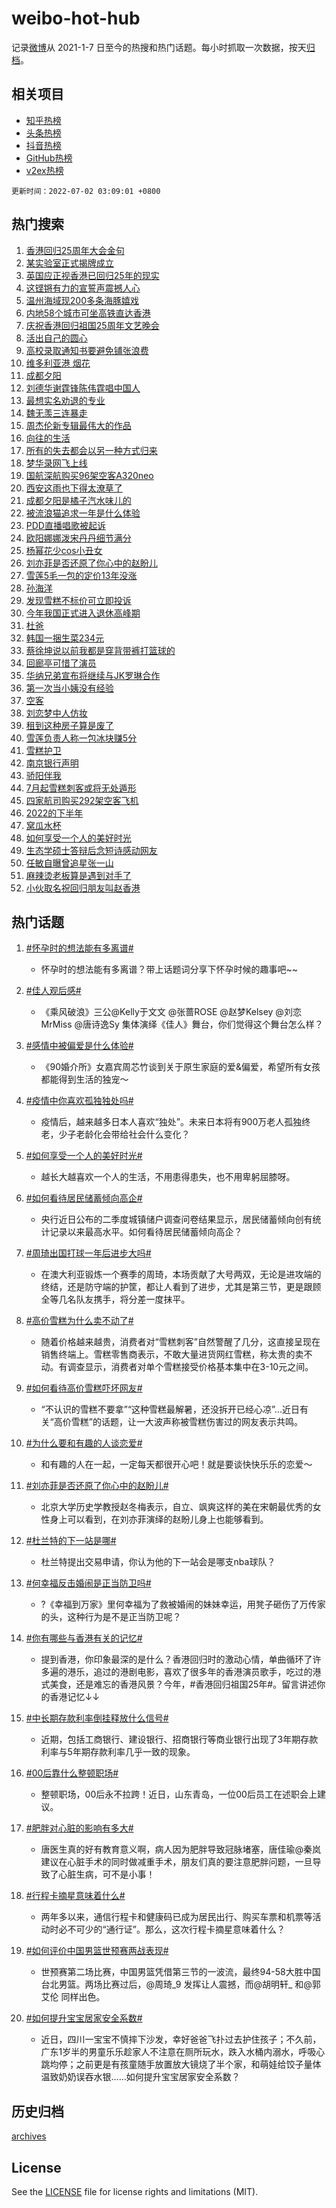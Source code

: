 # weibo-hot-hub

记录[微博](https://www.weibo.com)从 2021-1-7 日至今的热搜和热门话题。每小时抓取一次数据，按天[归档](archives)。

## 相关项目

- [知乎热榜](https://github.com/lonnyzhang423/zhihu-hot-hub)
- [头条热榜](https://github.com/lonnyzhang423/toutiao-hot-hub)
- [抖音热榜](https://github.com/lonnyzhang423/douyin-hot-hub)
- [GitHub热榜](https://github.com/lonnyzhang423/github-hot-hub)
- [v2ex热榜](https://github.com/lonnyzhang423/v2ex-hot-hub)


`更新时间：2022-07-02 03:09:01 +0800`

## 热门搜索

1. [香港回归25周年大会金句](https://m.weibo.cn/search?containerid=100103type%3D1%26t%3D10%26q%3D%23%E9%A6%99%E6%B8%AF%E5%9B%9E%E5%BD%9225%E5%91%A8%E5%B9%B4%E5%A4%A7%E4%BC%9A%E9%87%91%E5%8F%A5%23&stream_entry_id=51&isnewpage=1&extparam=seat%3D1%26c_type%3D51%26dgr%3D0%26pos%3D0%26cate%3D10103%26filter_type%3Drealtimehot%26display_time%3D1656702540%26pre_seqid%3D1656702540124016173379&luicode=10000011&lfid=106003type%253D25%2526t%253D3%2526disable_hot%253D1%2526filter_type%253Drealtimehot)
1. [某实验室正式揭牌成立](https://m.weibo.cn/search?containerid=100103type%3D1%26t%3D10%26q%3D%23%E6%9F%90%E5%AE%9E%E9%AA%8C%E5%AE%A4%E6%AD%A3%E5%BC%8F%E6%8F%AD%E7%89%8C%E6%88%90%E7%AB%8B%23&stream_entry_id=31&isnewpage=1&extparam=seat%3D1%26realpos%3D1%26flag%3D0%26cate%3D0%26dgr%3D0%26lcate%3D5001%26c_type%3D31%26pos%3D0%26filter_type%3Drealtimehot%26display_time%3D1656702540%26pre_seqid%3D1656702540124016173379&luicode=10000011&lfid=106003type%253D25%2526t%253D3%2526disable_hot%253D1%2526filter_type%253Drealtimehot)
1. [英国应正视香港已回归25年的现实](https://m.weibo.cn/search?containerid=100103type%3D1%26t%3D10%26q%3D%23%E8%8B%B1%E5%9B%BD%E5%BA%94%E6%AD%A3%E8%A7%86%E9%A6%99%E6%B8%AF%E5%B7%B2%E5%9B%9E%E5%BD%9225%E5%B9%B4%E7%9A%84%E7%8E%B0%E5%AE%9E%23&stream_entry_id=31&isnewpage=1&extparam=seat%3D1%26realpos%3D2%26flag%3D0%26cate%3D0%26dgr%3D0%26lcate%3D5001%26c_type%3D31%26pos%3D1%26filter_type%3Drealtimehot%26display_time%3D1656702540%26pre_seqid%3D1656702540124016173379&luicode=10000011&lfid=106003type%253D25%2526t%253D3%2526disable_hot%253D1%2526filter_type%253Drealtimehot)
1. [这铿锵有力的宣誓声震撼人心](https://m.weibo.cn/search?containerid=100103type%3D1%26t%3D10%26q%3D%23%E8%BF%99%E9%93%BF%E9%94%B5%E6%9C%89%E5%8A%9B%E7%9A%84%E5%AE%A3%E8%AA%93%E5%A3%B0%E9%9C%87%E6%92%BC%E4%BA%BA%E5%BF%83%23&stream_entry_id=31&isnewpage=1&extparam=seat%3D1%26realpos%3D3%26flag%3D0%26cate%3D0%26dgr%3D0%26lcate%3D5001%26c_type%3D31%26pos%3D2%26filter_type%3Drealtimehot%26display_time%3D1656702540%26pre_seqid%3D1656702540124016173379&luicode=10000011&lfid=106003type%253D25%2526t%253D3%2526disable_hot%253D1%2526filter_type%253Drealtimehot)
1. [温州海域现200多条海豚嬉戏](https://m.weibo.cn/search?containerid=100103type%3D1%26t%3D10%26q%3D%23%E6%B8%A9%E5%B7%9E%E6%B5%B7%E5%9F%9F%E7%8E%B0200%E5%A4%9A%E6%9D%A1%E6%B5%B7%E8%B1%9A%E5%AC%89%E6%88%8F%23&stream_entry_id=31&isnewpage=1&extparam=seat%3D1%26realpos%3D4%26flag%3D0%26cate%3D0%26dgr%3D0%26lcate%3D5001%26c_type%3D31%26pos%3D3%26filter_type%3Drealtimehot%26display_time%3D1656702540%26pre_seqid%3D1656702540124016173379&luicode=10000011&lfid=106003type%253D25%2526t%253D3%2526disable_hot%253D1%2526filter_type%253Drealtimehot)
1. [内地58个城市可坐高铁直达香港](https://m.weibo.cn/search?containerid=100103type%3D1%26t%3D10%26q%3D%23%E5%86%85%E5%9C%B058%E4%B8%AA%E5%9F%8E%E5%B8%82%E5%8F%AF%E5%9D%90%E9%AB%98%E9%93%81%E7%9B%B4%E8%BE%BE%E9%A6%99%E6%B8%AF%23&stream_entry_id=31&isnewpage=1&extparam=seat%3D1%26realpos%3D5%26flag%3D0%26cate%3D0%26dgr%3D0%26lcate%3D5001%26c_type%3D31%26pos%3D4%26filter_type%3Drealtimehot%26display_time%3D1656702540%26pre_seqid%3D1656702540124016173379&luicode=10000011&lfid=106003type%253D25%2526t%253D3%2526disable_hot%253D1%2526filter_type%253Drealtimehot)
1. [庆祝香港回归祖国25周年文艺晚会](https://m.weibo.cn/search?containerid=100103type%3D1%26t%3D10%26q%3D%23%E5%BA%86%E7%A5%9D%E9%A6%99%E6%B8%AF%E5%9B%9E%E5%BD%92%E7%A5%96%E5%9B%BD25%E5%91%A8%E5%B9%B4%E6%96%87%E8%89%BA%E6%99%9A%E4%BC%9A%23&stream_entry_id=31&isnewpage=1&extparam=seat%3D1%26realpos%3D6%26flag%3D16%26cate%3D0%26dgr%3D0%26lcate%3D5001%26c_type%3D31%26pos%3D5%26filter_type%3Drealtimehot%26display_time%3D1656702540%26pre_seqid%3D1656702540124016173379&luicode=10000011&lfid=106003type%253D25%2526t%253D3%2526disable_hot%253D1%2526filter_type%253Drealtimehot)
1. [活出自己的圆心](https://m.weibo.cn/search?containerid=100103type%3D1%26t%3D10%26q%3D%23%E6%B4%BB%E5%87%BA%E8%87%AA%E5%B7%B1%E7%9A%84%E5%9C%86%E5%BF%83%23&stream_entry_id=31&isnewpage=1&extparam=seat%3D1%26cate%3D0%26dgr%3D0%26lcate%3D5001%26adid%3D158983%26c_type%3D31%26topic_ad%3D1%26pos%3D6%26filter_type%3Drealtimehot%26display_time%3D1656702540%26pre_seqid%3D1656702540124016173379&luicode=10000011&lfid=106003type%253D25%2526t%253D3%2526disable_hot%253D1%2526filter_type%253Drealtimehot)
1. [高校录取通知书要避免铺张浪费](https://m.weibo.cn/search?containerid=100103type%3D1%26t%3D10%26q%3D%23%E9%AB%98%E6%A0%A1%E5%BD%95%E5%8F%96%E9%80%9A%E7%9F%A5%E4%B9%A6%E8%A6%81%E9%81%BF%E5%85%8D%E9%93%BA%E5%BC%A0%E6%B5%AA%E8%B4%B9%23&stream_entry_id=31&isnewpage=1&extparam=seat%3D1%26realpos%3D7%26flag%3D0%26cate%3D0%26dgr%3D0%26lcate%3D5001%26c_type%3D31%26pos%3D7%26filter_type%3Drealtimehot%26display_time%3D1656702540%26pre_seqid%3D1656702540124016173379&luicode=10000011&lfid=106003type%253D25%2526t%253D3%2526disable_hot%253D1%2526filter_type%253Drealtimehot)
1. [维多利亚港 烟花](https://m.weibo.cn/search?containerid=100103type%3D1%26t%3D10%26q%3D%E7%BB%B4%E5%A4%9A%E5%88%A9%E4%BA%9A%E6%B8%AF+%E7%83%9F%E8%8A%B1&stream_entry_id=31&isnewpage=1&extparam=seat%3D1%26realpos%3D8%26flag%3D0%26cate%3D0%26dgr%3D0%26lcate%3D5001%26c_type%3D31%26pos%3D8%26filter_type%3Drealtimehot%26display_time%3D1656702540%26pre_seqid%3D1656702540124016173379&luicode=10000011&lfid=106003type%253D25%2526t%253D3%2526disable_hot%253D1%2526filter_type%253Drealtimehot)
1. [成都夕阳](https://m.weibo.cn/search?containerid=100103type%3D1%26t%3D10%26q%3D%E6%88%90%E9%83%BD%E5%A4%95%E9%98%B3&stream_entry_id=31&isnewpage=1&extparam=seat%3D1%26realpos%3D9%26flag%3D0%26cate%3D0%26dgr%3D0%26lcate%3D5001%26c_type%3D31%26pos%3D9%26filter_type%3Drealtimehot%26display_time%3D1656702540%26pre_seqid%3D1656702540124016173379&luicode=10000011&lfid=106003type%253D25%2526t%253D3%2526disable_hot%253D1%2526filter_type%253Drealtimehot)
1. [刘德华谢霆锋陈伟霆唱中国人](https://m.weibo.cn/search?containerid=100103type%3D1%26t%3D10%26q%3D%23%E5%88%98%E5%BE%B7%E5%8D%8E%E8%B0%A2%E9%9C%86%E9%94%8B%E9%99%88%E4%BC%9F%E9%9C%86%E5%94%B1%E4%B8%AD%E5%9B%BD%E4%BA%BA%23&stream_entry_id=31&isnewpage=1&extparam=seat%3D1%26realpos%3D10%26flag%3D0%26cate%3D0%26dgr%3D0%26lcate%3D5001%26c_type%3D31%26pos%3D10%26filter_type%3Drealtimehot%26display_time%3D1656702540%26pre_seqid%3D1656702540124016173379&luicode=10000011&lfid=106003type%253D25%2526t%253D3%2526disable_hot%253D1%2526filter_type%253Drealtimehot)
1. [最想实名劝退的专业](https://m.weibo.cn/search?containerid=100103type%3D1%26t%3D10%26q%3D%23%E6%9C%80%E6%83%B3%E5%AE%9E%E5%90%8D%E5%8A%9D%E9%80%80%E7%9A%84%E4%B8%93%E4%B8%9A%23&stream_entry_id=31&isnewpage=1&extparam=seat%3D1%26realpos%3D11%26flag%3D0%26cate%3D0%26dgr%3D0%26lcate%3D5001%26c_type%3D31%26pos%3D11%26filter_type%3Drealtimehot%26display_time%3D1656702540%26pre_seqid%3D1656702540124016173379&luicode=10000011&lfid=106003type%253D25%2526t%253D3%2526disable_hot%253D1%2526filter_type%253Drealtimehot)
1. [魏无羡三连暴走](https://m.weibo.cn/search?containerid=100103type%3D1%26t%3D10%26q%3D%23%E9%AD%8F%E6%97%A0%E7%BE%A1%E4%B8%89%E8%BF%9E%E6%9A%B4%E8%B5%B0%23&stream_entry_id=31&isnewpage=1&extparam=seat%3D1%26realpos%3D12%26flag%3D0%26cate%3D0%26dgr%3D0%26lcate%3D5001%26c_type%3D31%26pos%3D12%26filter_type%3Drealtimehot%26display_time%3D1656702540%26pre_seqid%3D1656702540124016173379&luicode=10000011&lfid=106003type%253D25%2526t%253D3%2526disable_hot%253D1%2526filter_type%253Drealtimehot)
1. [周杰伦新专辑最伟大的作品](https://m.weibo.cn/search?containerid=100103type%3D1%26t%3D10%26q%3D%23%E5%91%A8%E6%9D%B0%E4%BC%A6%E6%96%B0%E4%B8%93%E8%BE%91%E6%9C%80%E4%BC%9F%E5%A4%A7%E7%9A%84%E4%BD%9C%E5%93%81%23&stream_entry_id=31&isnewpage=1&extparam=seat%3D1%26realpos%3D13%26flag%3D0%26cate%3D0%26dgr%3D0%26lcate%3D5001%26c_type%3D31%26pos%3D13%26filter_type%3Drealtimehot%26display_time%3D1656702540%26pre_seqid%3D1656702540124016173379&luicode=10000011&lfid=106003type%253D25%2526t%253D3%2526disable_hot%253D1%2526filter_type%253Drealtimehot)
1. [向往的生活](https://m.weibo.cn/search?containerid=100103type%3D1%26t%3D10%26q%3D%E5%90%91%E5%BE%80%E7%9A%84%E7%94%9F%E6%B4%BB&stream_entry_id=31&isnewpage=1&extparam=seat%3D1%26realpos%3D14%26flag%3D0%26cate%3D0%26dgr%3D0%26lcate%3D5001%26c_type%3D31%26pos%3D14%26filter_type%3Drealtimehot%26display_time%3D1656702540%26pre_seqid%3D1656702540124016173379&luicode=10000011&lfid=106003type%253D25%2526t%253D3%2526disable_hot%253D1%2526filter_type%253Drealtimehot)
1. [所有的失去都会以另一种方式归来](https://m.weibo.cn/search?containerid=100103type%3D1%26t%3D10%26q%3D%E6%89%80%E6%9C%89%E7%9A%84%E5%A4%B1%E5%8E%BB%E9%83%BD%E4%BC%9A%E4%BB%A5%E5%8F%A6%E4%B8%80%E7%A7%8D%E6%96%B9%E5%BC%8F%E5%BD%92%E6%9D%A5&stream_entry_id=31&isnewpage=1&extparam=seat%3D1%26realpos%3D15%26flag%3D0%26cate%3D0%26dgr%3D0%26lcate%3D5001%26c_type%3D31%26pos%3D15%26filter_type%3Drealtimehot%26display_time%3D1656702540%26pre_seqid%3D1656702540124016173379&luicode=10000011&lfid=106003type%253D25%2526t%253D3%2526disable_hot%253D1%2526filter_type%253Drealtimehot)
1. [梦华录网飞上线](https://m.weibo.cn/search?containerid=100103type%3D1%26t%3D10%26q%3D%23%E6%A2%A6%E5%8D%8E%E5%BD%95%E7%BD%91%E9%A3%9E%E4%B8%8A%E7%BA%BF%23&stream_entry_id=31&isnewpage=1&extparam=seat%3D1%26realpos%3D16%26flag%3D0%26cate%3D0%26dgr%3D0%26lcate%3D5001%26c_type%3D31%26pos%3D16%26filter_type%3Drealtimehot%26display_time%3D1656702540%26pre_seqid%3D1656702540124016173379&luicode=10000011&lfid=106003type%253D25%2526t%253D3%2526disable_hot%253D1%2526filter_type%253Drealtimehot)
1. [国航深航购买96架空客A320neo](https://m.weibo.cn/search?containerid=100103type%3D1%26t%3D10%26q%3D%E5%9B%BD%E8%88%AA%E6%B7%B1%E8%88%AA%E8%B4%AD%E4%B9%B096%E6%9E%B6%E7%A9%BA%E5%AE%A2A320neo&stream_entry_id=31&isnewpage=1&extparam=seat%3D1%26realpos%3D17%26flag%3D0%26cate%3D0%26dgr%3D0%26lcate%3D5001%26c_type%3D31%26pos%3D17%26filter_type%3Drealtimehot%26display_time%3D1656702540%26pre_seqid%3D1656702540124016173379&luicode=10000011&lfid=106003type%253D25%2526t%253D3%2526disable_hot%253D1%2526filter_type%253Drealtimehot)
1. [西安这雨也下得太潦草了](https://m.weibo.cn/search?containerid=100103type%3D1%26t%3D10%26q%3D%23%E8%A5%BF%E5%AE%89%E8%BF%99%E9%9B%A8%E4%B9%9F%E4%B8%8B%E5%BE%97%E5%A4%AA%E6%BD%A6%E8%8D%89%E4%BA%86%23&stream_entry_id=31&isnewpage=1&extparam=seat%3D1%26realpos%3D18%26flag%3D0%26cate%3D0%26dgr%3D0%26lcate%3D5001%26c_type%3D31%26pos%3D18%26filter_type%3Drealtimehot%26display_time%3D1656702540%26pre_seqid%3D1656702540124016173379&luicode=10000011&lfid=106003type%253D25%2526t%253D3%2526disable_hot%253D1%2526filter_type%253Drealtimehot)
1. [成都夕阳是橘子汽水味儿的](https://m.weibo.cn/search?containerid=100103type%3D1%26t%3D10%26q%3D%23%E6%88%90%E9%83%BD%E5%A4%95%E9%98%B3%E6%98%AF%E6%A9%98%E5%AD%90%E6%B1%BD%E6%B0%B4%E5%91%B3%E5%84%BF%E7%9A%84%23&stream_entry_id=31&isnewpage=1&extparam=seat%3D1%26realpos%3D19%26flag%3D0%26cate%3D0%26dgr%3D0%26lcate%3D5001%26c_type%3D31%26pos%3D19%26filter_type%3Drealtimehot%26display_time%3D1656702540%26pre_seqid%3D1656702540124016173379&luicode=10000011&lfid=106003type%253D25%2526t%253D3%2526disable_hot%253D1%2526filter_type%253Drealtimehot)
1. [被流浪猫追求一年是什么体验](https://m.weibo.cn/search?containerid=100103type%3D1%26t%3D10%26q%3D%23%E8%A2%AB%E6%B5%81%E6%B5%AA%E7%8C%AB%E8%BF%BD%E6%B1%82%E4%B8%80%E5%B9%B4%E6%98%AF%E4%BB%80%E4%B9%88%E4%BD%93%E9%AA%8C%23&stream_entry_id=31&isnewpage=1&extparam=seat%3D1%26realpos%3D20%26flag%3D1%26cate%3D0%26dgr%3D0%26lcate%3D5001%26c_type%3D31%26pos%3D20%26filter_type%3Drealtimehot%26display_time%3D1656702540%26pre_seqid%3D1656702540124016173379&luicode=10000011&lfid=106003type%253D25%2526t%253D3%2526disable_hot%253D1%2526filter_type%253Drealtimehot)
1. [PDD直播唱歌被起诉](https://m.weibo.cn/search?containerid=100103type%3D1%26t%3D10%26q%3D%23PDD%E7%9B%B4%E6%92%AD%E5%94%B1%E6%AD%8C%E8%A2%AB%E8%B5%B7%E8%AF%89%23&stream_entry_id=31&isnewpage=1&extparam=seat%3D1%26realpos%3D21%26flag%3D0%26cate%3D0%26dgr%3D0%26lcate%3D5001%26c_type%3D31%26pos%3D21%26filter_type%3Drealtimehot%26display_time%3D1656702540%26pre_seqid%3D1656702540124016173379&luicode=10000011&lfid=106003type%253D25%2526t%253D3%2526disable_hot%253D1%2526filter_type%253Drealtimehot)
1. [欧阳娜娜泼宋丹丹细节满分](https://m.weibo.cn/search?containerid=100103type%3D1%26t%3D10%26q%3D%23%E6%AC%A7%E9%98%B3%E5%A8%9C%E5%A8%9C%E6%B3%BC%E5%AE%8B%E4%B8%B9%E4%B8%B9%E7%BB%86%E8%8A%82%E6%BB%A1%E5%88%86%23&stream_entry_id=31&isnewpage=1&extparam=seat%3D1%26realpos%3D22%26flag%3D0%26cate%3D0%26dgr%3D0%26lcate%3D5001%26c_type%3D31%26pos%3D22%26filter_type%3Drealtimehot%26display_time%3D1656702540%26pre_seqid%3D1656702540124016173379&luicode=10000011&lfid=106003type%253D25%2526t%253D3%2526disable_hot%253D1%2526filter_type%253Drealtimehot)
1. [杨幂花少cos小丑女](https://m.weibo.cn/search?containerid=100103type%3D1%26t%3D10%26q%3D%23%E6%9D%A8%E5%B9%82%E8%8A%B1%E5%B0%91cos%E5%B0%8F%E4%B8%91%E5%A5%B3%23&stream_entry_id=31&isnewpage=1&extparam=seat%3D1%26realpos%3D23%26flag%3D1%26cate%3D0%26dgr%3D0%26lcate%3D5001%26c_type%3D31%26pos%3D23%26filter_type%3Drealtimehot%26display_time%3D1656702540%26pre_seqid%3D1656702540124016173379&luicode=10000011&lfid=106003type%253D25%2526t%253D3%2526disable_hot%253D1%2526filter_type%253Drealtimehot)
1. [刘亦菲是否还原了你心中的赵盼儿](https://m.weibo.cn/search?containerid=100103type%3D1%26t%3D10%26q%3D%23%E5%88%98%E4%BA%A6%E8%8F%B2%E6%98%AF%E5%90%A6%E8%BF%98%E5%8E%9F%E4%BA%86%E4%BD%A0%E5%BF%83%E4%B8%AD%E7%9A%84%E8%B5%B5%E7%9B%BC%E5%84%BF%23&stream_entry_id=31&isnewpage=1&extparam=seat%3D1%26realpos%3D24%26flag%3D0%26cate%3D0%26dgr%3D0%26lcate%3D5001%26c_type%3D31%26pos%3D24%26filter_type%3Drealtimehot%26display_time%3D1656702540%26pre_seqid%3D1656702540124016173379&luicode=10000011&lfid=106003type%253D25%2526t%253D3%2526disable_hot%253D1%2526filter_type%253Drealtimehot)
1. [雪莲5毛一包的定价13年没涨](https://m.weibo.cn/search?containerid=100103type%3D1%26t%3D10%26q%3D%23%E9%9B%AA%E8%8E%B25%E6%AF%9B%E4%B8%80%E5%8C%85%E7%9A%84%E5%AE%9A%E4%BB%B713%E5%B9%B4%E6%B2%A1%E6%B6%A8%23&stream_entry_id=31&isnewpage=1&extparam=seat%3D1%26realpos%3D25%26flag%3D0%26cate%3D0%26dgr%3D0%26lcate%3D5001%26c_type%3D31%26pos%3D25%26filter_type%3Drealtimehot%26display_time%3D1656702540%26pre_seqid%3D1656702540124016173379&luicode=10000011&lfid=106003type%253D25%2526t%253D3%2526disable_hot%253D1%2526filter_type%253Drealtimehot)
1. [孙海洋](https://m.weibo.cn/search?containerid=100103type%3D1%26t%3D10%26q%3D%E5%AD%99%E6%B5%B7%E6%B4%8B&stream_entry_id=31&isnewpage=1&extparam=seat%3D1%26realpos%3D26%26flag%3D0%26cate%3D0%26dgr%3D0%26lcate%3D5001%26c_type%3D31%26pos%3D26%26filter_type%3Drealtimehot%26display_time%3D1656702540%26pre_seqid%3D1656702540124016173379&luicode=10000011&lfid=106003type%253D25%2526t%253D3%2526disable_hot%253D1%2526filter_type%253Drealtimehot)
1. [发现雪糕不标价可立即投诉](https://m.weibo.cn/search?containerid=100103type%3D1%26t%3D10%26q%3D%23%E5%8F%91%E7%8E%B0%E9%9B%AA%E7%B3%95%E4%B8%8D%E6%A0%87%E4%BB%B7%E5%8F%AF%E7%AB%8B%E5%8D%B3%E6%8A%95%E8%AF%89%23&stream_entry_id=31&isnewpage=1&extparam=seat%3D1%26realpos%3D27%26flag%3D0%26cate%3D0%26dgr%3D0%26lcate%3D5001%26c_type%3D31%26pos%3D27%26filter_type%3Drealtimehot%26display_time%3D1656702540%26pre_seqid%3D1656702540124016173379&luicode=10000011&lfid=106003type%253D25%2526t%253D3%2526disable_hot%253D1%2526filter_type%253Drealtimehot)
1. [今年我国正式进入退休高峰期](https://m.weibo.cn/search?containerid=100103type%3D1%26t%3D10%26q%3D%23%E4%BB%8A%E5%B9%B4%E6%88%91%E5%9B%BD%E6%AD%A3%E5%BC%8F%E8%BF%9B%E5%85%A5%E9%80%80%E4%BC%91%E9%AB%98%E5%B3%B0%E6%9C%9F%23&stream_entry_id=31&isnewpage=1&extparam=seat%3D1%26realpos%3D28%26flag%3D0%26cate%3D0%26dgr%3D0%26lcate%3D5001%26c_type%3D31%26pos%3D28%26filter_type%3Drealtimehot%26display_time%3D1656702540%26pre_seqid%3D1656702540124016173379&luicode=10000011&lfid=106003type%253D25%2526t%253D3%2526disable_hot%253D1%2526filter_type%253Drealtimehot)
1. [杜爸](https://m.weibo.cn/search?containerid=100103type%3D1%26t%3D10%26q%3D%E6%9D%9C%E7%88%B8&stream_entry_id=31&isnewpage=1&extparam=seat%3D1%26realpos%3D29%26flag%3D0%26cate%3D0%26dgr%3D0%26lcate%3D5001%26c_type%3D31%26pos%3D29%26filter_type%3Drealtimehot%26display_time%3D1656702540%26pre_seqid%3D1656702540124016173379&luicode=10000011&lfid=106003type%253D25%2526t%253D3%2526disable_hot%253D1%2526filter_type%253Drealtimehot)
1. [韩国一捆生菜234元](https://m.weibo.cn/search?containerid=100103type%3D1%26t%3D10%26q%3D%23%E9%9F%A9%E5%9B%BD%E4%B8%80%E6%8D%86%E7%94%9F%E8%8F%9C234%E5%85%83%23&stream_entry_id=31&isnewpage=1&extparam=seat%3D1%26realpos%3D30%26flag%3D0%26cate%3D0%26dgr%3D0%26lcate%3D5001%26c_type%3D31%26pos%3D30%26filter_type%3Drealtimehot%26display_time%3D1656702540%26pre_seqid%3D1656702540124016173379&luicode=10000011&lfid=106003type%253D25%2526t%253D3%2526disable_hot%253D1%2526filter_type%253Drealtimehot)
1. [蔡徐坤说以前我都是穿背带裤打篮球的](https://m.weibo.cn/search?containerid=100103type%3D1%26t%3D10%26q%3D%23%E8%94%A1%E5%BE%90%E5%9D%A4%E8%AF%B4%E4%BB%A5%E5%89%8D%E6%88%91%E9%83%BD%E6%98%AF%E7%A9%BF%E8%83%8C%E5%B8%A6%E8%A3%A4%E6%89%93%E7%AF%AE%E7%90%83%E7%9A%84%23&stream_entry_id=31&isnewpage=1&extparam=seat%3D1%26realpos%3D31%26flag%3D0%26cate%3D0%26dgr%3D0%26lcate%3D5001%26c_type%3D31%26pos%3D31%26filter_type%3Drealtimehot%26display_time%3D1656702540%26pre_seqid%3D1656702540124016173379&luicode=10000011&lfid=106003type%253D25%2526t%253D3%2526disable_hot%253D1%2526filter_type%253Drealtimehot)
1. [回廊亭可惜了演员](https://m.weibo.cn/search?containerid=100103type%3D1%26t%3D10%26q%3D%23%E5%9B%9E%E5%BB%8A%E4%BA%AD%E5%8F%AF%E6%83%9C%E4%BA%86%E6%BC%94%E5%91%98%23&stream_entry_id=31&isnewpage=1&extparam=seat%3D1%26realpos%3D32%26flag%3D0%26cate%3D0%26dgr%3D0%26lcate%3D5001%26c_type%3D31%26pos%3D32%26filter_type%3Drealtimehot%26display_time%3D1656702540%26pre_seqid%3D1656702540124016173379&luicode=10000011&lfid=106003type%253D25%2526t%253D3%2526disable_hot%253D1%2526filter_type%253Drealtimehot)
1. [华纳兄弟宣布将继续与JK罗琳合作](https://m.weibo.cn/search?containerid=100103type%3D1%26t%3D10%26q%3D%23%E5%8D%8E%E7%BA%B3%E5%85%84%E5%BC%9F%E5%AE%A3%E5%B8%83%E5%B0%86%E7%BB%A7%E7%BB%AD%E4%B8%8EJK%E7%BD%97%E7%90%B3%E5%90%88%E4%BD%9C%23&stream_entry_id=31&isnewpage=1&extparam=seat%3D1%26realpos%3D33%26flag%3D0%26cate%3D0%26dgr%3D0%26lcate%3D5001%26c_type%3D31%26pos%3D33%26filter_type%3Drealtimehot%26display_time%3D1656702540%26pre_seqid%3D1656702540124016173379&luicode=10000011&lfid=106003type%253D25%2526t%253D3%2526disable_hot%253D1%2526filter_type%253Drealtimehot)
1. [第一次当小姨没有经验](https://m.weibo.cn/search?containerid=100103type%3D1%26t%3D10%26q%3D%23%E7%AC%AC%E4%B8%80%E6%AC%A1%E5%BD%93%E5%B0%8F%E5%A7%A8%E6%B2%A1%E6%9C%89%E7%BB%8F%E9%AA%8C%23&stream_entry_id=31&isnewpage=1&extparam=seat%3D1%26realpos%3D34%26flag%3D0%26cate%3D0%26dgr%3D0%26lcate%3D5001%26c_type%3D31%26pos%3D34%26filter_type%3Drealtimehot%26display_time%3D1656702540%26pre_seqid%3D1656702540124016173379&luicode=10000011&lfid=106003type%253D25%2526t%253D3%2526disable_hot%253D1%2526filter_type%253Drealtimehot)
1. [空客](https://m.weibo.cn/search?containerid=100103type%3D1%26t%3D10%26q%3D%E7%A9%BA%E5%AE%A2&stream_entry_id=31&isnewpage=1&extparam=seat%3D1%26realpos%3D35%26flag%3D0%26cate%3D0%26dgr%3D0%26lcate%3D5001%26c_type%3D31%26pos%3D35%26filter_type%3Drealtimehot%26display_time%3D1656702540%26pre_seqid%3D1656702540124016173379&luicode=10000011&lfid=106003type%253D25%2526t%253D3%2526disable_hot%253D1%2526filter_type%253Drealtimehot)
1. [刘恋梦中人仿妆](https://m.weibo.cn/search?containerid=100103type%3D1%26t%3D10%26q%3D%E5%88%98%E6%81%8B%E6%A2%A6%E4%B8%AD%E4%BA%BA%E4%BB%BF%E5%A6%86&stream_entry_id=31&isnewpage=1&extparam=seat%3D1%26realpos%3D36%26flag%3D1%26cate%3D0%26dgr%3D0%26lcate%3D5001%26c_type%3D31%26pos%3D36%26filter_type%3Drealtimehot%26display_time%3D1656702540%26pre_seqid%3D1656702540124016173379&luicode=10000011&lfid=106003type%253D25%2526t%253D3%2526disable_hot%253D1%2526filter_type%253Drealtimehot)
1. [租到这种房子算是废了](https://m.weibo.cn/search?containerid=100103type%3D1%26t%3D10%26q%3D%23%E7%A7%9F%E5%88%B0%E8%BF%99%E7%A7%8D%E6%88%BF%E5%AD%90%E7%AE%97%E6%98%AF%E5%BA%9F%E4%BA%86%23&stream_entry_id=31&isnewpage=1&extparam=seat%3D1%26realpos%3D37%26flag%3D0%26cate%3D0%26dgr%3D0%26lcate%3D5001%26c_type%3D31%26pos%3D37%26filter_type%3Drealtimehot%26display_time%3D1656702540%26pre_seqid%3D1656702540124016173379&luicode=10000011&lfid=106003type%253D25%2526t%253D3%2526disable_hot%253D1%2526filter_type%253Drealtimehot)
1. [雪莲负责人称一包冰块赚5分](https://m.weibo.cn/search?containerid=100103type%3D1%26t%3D10%26q%3D%23%E9%9B%AA%E8%8E%B2%E8%B4%9F%E8%B4%A3%E4%BA%BA%E7%A7%B0%E4%B8%80%E5%8C%85%E5%86%B0%E5%9D%97%E8%B5%9A5%E5%88%86%23&stream_entry_id=31&isnewpage=1&extparam=seat%3D1%26realpos%3D38%26flag%3D0%26cate%3D0%26dgr%3D0%26lcate%3D5001%26c_type%3D31%26pos%3D38%26filter_type%3Drealtimehot%26display_time%3D1656702540%26pre_seqid%3D1656702540124016173379&luicode=10000011&lfid=106003type%253D25%2526t%253D3%2526disable_hot%253D1%2526filter_type%253Drealtimehot)
1. [雪糕护卫](https://m.weibo.cn/search?containerid=100103type%3D1%26t%3D10%26q%3D%23%E9%9B%AA%E7%B3%95%E6%8A%A4%E5%8D%AB%23&stream_entry_id=31&isnewpage=1&extparam=seat%3D1%26realpos%3D39%26flag%3D0%26cate%3D0%26dgr%3D0%26lcate%3D5001%26c_type%3D31%26pos%3D39%26filter_type%3Drealtimehot%26display_time%3D1656702540%26pre_seqid%3D1656702540124016173379&luicode=10000011&lfid=106003type%253D25%2526t%253D3%2526disable_hot%253D1%2526filter_type%253Drealtimehot)
1. [南京银行声明](https://m.weibo.cn/search?containerid=100103type%3D1%26t%3D10%26q%3D%23%E5%8D%97%E4%BA%AC%E9%93%B6%E8%A1%8C%E5%A3%B0%E6%98%8E%23&stream_entry_id=31&isnewpage=1&extparam=seat%3D1%26realpos%3D40%26flag%3D0%26cate%3D0%26dgr%3D0%26lcate%3D5001%26c_type%3D31%26pos%3D40%26filter_type%3Drealtimehot%26display_time%3D1656702540%26pre_seqid%3D1656702540124016173379&luicode=10000011&lfid=106003type%253D25%2526t%253D3%2526disable_hot%253D1%2526filter_type%253Drealtimehot)
1. [骄阳伴我](https://m.weibo.cn/search?containerid=100103type%3D1%26t%3D10%26q%3D%E9%AA%84%E9%98%B3%E4%BC%B4%E6%88%91&stream_entry_id=31&isnewpage=1&extparam=seat%3D1%26realpos%3D41%26flag%3D0%26cate%3D0%26dgr%3D0%26lcate%3D5001%26c_type%3D31%26pos%3D41%26filter_type%3Drealtimehot%26display_time%3D1656702540%26pre_seqid%3D1656702540124016173379&luicode=10000011&lfid=106003type%253D25%2526t%253D3%2526disable_hot%253D1%2526filter_type%253Drealtimehot)
1. [7月起雪糕刺客或将无处遁形](https://m.weibo.cn/search?containerid=100103type%3D1%26t%3D10%26q%3D%237%E6%9C%88%E8%B5%B7%E9%9B%AA%E7%B3%95%E5%88%BA%E5%AE%A2%E6%88%96%E5%B0%86%E6%97%A0%E5%A4%84%E9%81%81%E5%BD%A2%23&stream_entry_id=31&isnewpage=1&extparam=seat%3D1%26realpos%3D42%26flag%3D0%26cate%3D0%26dgr%3D0%26lcate%3D5001%26c_type%3D31%26pos%3D42%26filter_type%3Drealtimehot%26display_time%3D1656702540%26pre_seqid%3D1656702540124016173379&luicode=10000011&lfid=106003type%253D25%2526t%253D3%2526disable_hot%253D1%2526filter_type%253Drealtimehot)
1. [四家航司购买292架空客飞机](https://m.weibo.cn/search?containerid=100103type%3D1%26t%3D10%26q%3D%23%E5%9B%9B%E5%AE%B6%E8%88%AA%E5%8F%B8%E8%B4%AD%E4%B9%B0292%E6%9E%B6%E7%A9%BA%E5%AE%A2%E9%A3%9E%E6%9C%BA%23&stream_entry_id=31&isnewpage=1&extparam=seat%3D1%26realpos%3D43%26flag%3D0%26cate%3D0%26dgr%3D0%26lcate%3D5001%26c_type%3D31%26pos%3D43%26filter_type%3Drealtimehot%26display_time%3D1656702540%26pre_seqid%3D1656702540124016173379&luicode=10000011&lfid=106003type%253D25%2526t%253D3%2526disable_hot%253D1%2526filter_type%253Drealtimehot)
1. [2022的下半年](https://m.weibo.cn/search?containerid=100103type%3D1%26t%3D10%26q%3D%232022%E7%9A%84%E4%B8%8B%E5%8D%8A%E5%B9%B4%23&stream_entry_id=31&isnewpage=1&extparam=seat%3D1%26realpos%3D44%26flag%3D0%26cate%3D0%26dgr%3D0%26lcate%3D5001%26c_type%3D31%26pos%3D44%26filter_type%3Drealtimehot%26display_time%3D1656702540%26pre_seqid%3D1656702540124016173379&luicode=10000011&lfid=106003type%253D25%2526t%253D3%2526disable_hot%253D1%2526filter_type%253Drealtimehot)
1. [窝瓜水杯](https://m.weibo.cn/search?containerid=100103type%3D1%26t%3D10%26q%3D%23%E7%AA%9D%E7%93%9C%E6%B0%B4%E6%9D%AF%23&stream_entry_id=31&isnewpage=1&extparam=seat%3D1%26realpos%3D45%26flag%3D0%26cate%3D0%26dgr%3D0%26lcate%3D5001%26c_type%3D31%26pos%3D45%26filter_type%3Drealtimehot%26display_time%3D1656702540%26pre_seqid%3D1656702540124016173379&luicode=10000011&lfid=106003type%253D25%2526t%253D3%2526disable_hot%253D1%2526filter_type%253Drealtimehot)
1. [如何享受一个人的美好时光](https://m.weibo.cn/search?containerid=100103type%3D1%26t%3D10%26q%3D%23%E5%A6%82%E4%BD%95%E4%BA%AB%E5%8F%97%E4%B8%80%E4%B8%AA%E4%BA%BA%E7%9A%84%E7%BE%8E%E5%A5%BD%E6%97%B6%E5%85%89%23&stream_entry_id=31&isnewpage=1&extparam=seat%3D1%26realpos%3D46%26flag%3D0%26cate%3D0%26dgr%3D0%26lcate%3D5001%26c_type%3D31%26pos%3D46%26filter_type%3Drealtimehot%26display_time%3D1656702540%26pre_seqid%3D1656702540124016173379&luicode=10000011&lfid=106003type%253D25%2526t%253D3%2526disable_hot%253D1%2526filter_type%253Drealtimehot)
1. [生态学硕士答辩后念短诗感动网友](https://m.weibo.cn/search?containerid=100103type%3D1%26t%3D10%26q%3D%23%E7%94%9F%E6%80%81%E5%AD%A6%E7%A1%95%E5%A3%AB%E7%AD%94%E8%BE%A9%E5%90%8E%E5%BF%B5%E7%9F%AD%E8%AF%97%E6%84%9F%E5%8A%A8%E7%BD%91%E5%8F%8B%23&stream_entry_id=31&isnewpage=1&extparam=seat%3D1%26realpos%3D47%26flag%3D0%26cate%3D0%26dgr%3D0%26lcate%3D5001%26c_type%3D31%26pos%3D47%26filter_type%3Drealtimehot%26display_time%3D1656702540%26pre_seqid%3D1656702540124016173379&luicode=10000011&lfid=106003type%253D25%2526t%253D3%2526disable_hot%253D1%2526filter_type%253Drealtimehot)
1. [任敏自曝曾追星张一山](https://m.weibo.cn/search?containerid=100103type%3D1%26t%3D10%26q%3D%23%E4%BB%BB%E6%95%8F%E8%87%AA%E6%9B%9D%E6%9B%BE%E8%BF%BD%E6%98%9F%E5%BC%A0%E4%B8%80%E5%B1%B1%23&stream_entry_id=31&isnewpage=1&extparam=seat%3D1%26realpos%3D48%26flag%3D0%26cate%3D0%26dgr%3D0%26lcate%3D5001%26c_type%3D31%26pos%3D48%26filter_type%3Drealtimehot%26display_time%3D1656702540%26pre_seqid%3D1656702540124016173379&luicode=10000011&lfid=106003type%253D25%2526t%253D3%2526disable_hot%253D1%2526filter_type%253Drealtimehot)
1. [麻辣烫老板算是遇到对手了](https://m.weibo.cn/search?containerid=100103type%3D1%26t%3D10%26q%3D%23%E9%BA%BB%E8%BE%A3%E7%83%AB%E8%80%81%E6%9D%BF%E7%AE%97%E6%98%AF%E9%81%87%E5%88%B0%E5%AF%B9%E6%89%8B%E4%BA%86%23&stream_entry_id=31&isnewpage=1&extparam=seat%3D1%26realpos%3D49%26flag%3D0%26cate%3D0%26dgr%3D0%26lcate%3D5001%26c_type%3D31%26pos%3D49%26filter_type%3Drealtimehot%26display_time%3D1656702540%26pre_seqid%3D1656702540124016173379&luicode=10000011&lfid=106003type%253D25%2526t%253D3%2526disable_hot%253D1%2526filter_type%253Drealtimehot)
1. [小伙取名祝回归朋友叫赵香港](https://m.weibo.cn/search?containerid=100103type%3D1%26t%3D10%26q%3D%23%E5%B0%8F%E4%BC%99%E5%8F%96%E5%90%8D%E7%A5%9D%E5%9B%9E%E5%BD%92%E6%9C%8B%E5%8F%8B%E5%8F%AB%E8%B5%B5%E9%A6%99%E6%B8%AF%23&stream_entry_id=31&isnewpage=1&extparam=seat%3D1%26realpos%3D50%26flag%3D0%26cate%3D0%26dgr%3D0%26lcate%3D5001%26c_type%3D31%26pos%3D50%26filter_type%3Drealtimehot%26display_time%3D1656702540%26pre_seqid%3D1656702540124016173379&luicode=10000011&lfid=106003type%253D25%2526t%253D3%2526disable_hot%253D1%2526filter_type%253Drealtimehot)

## 热门话题

1. [#怀孕时的想法能有多离谱#](https://m.weibo.cn/search?containerid=231522type%3D1%26t%3D10%26q%3D%23%E6%80%80%E5%AD%95%E6%97%B6%E7%9A%84%E6%83%B3%E6%B3%95%E8%83%BD%E6%9C%89%E5%A4%9A%E7%A6%BB%E8%B0%B1%23&stream_entry_id=128&isnewpage=1&extparam=seat%3D1%26unitid%3D1656665777048%26lcate%3D5004%26c_type%3D128%26dgr%3D0%26pos%3D1-0-0%26cate%3D5004%26display_time%3D1656702540%26pre_seqid%3D16567025409150223234&luicode=10000011&lfid=231648_-_4)
    - 怀孕时的想法能有多离谱？带上话题词分享下怀孕时候的趣事吧~~

1. [#佳人观后感#](https://m.weibo.cn/search?containerid=231522type%3D1%26t%3D10%26q%3D%23%E4%BD%B3%E4%BA%BA%E8%A7%82%E5%90%8E%E6%84%9F%23&stream_entry_id=128&isnewpage=1&extparam=seat%3D1%26unitid%3D44680%26lcate%3D5004%26c_type%3D128%26dgr%3D0%26pos%3D1-0-1%26cate%3D5004%26display_time%3D1656702540%26pre_seqid%3D16567025409150223234&luicode=10000011&lfid=231648_-_4)
    - 《乘风破浪》三公@Kelly于文文 @张蔷ROSE @赵梦Kelsey @刘恋MrMiss @唐诗逸Sy 集体演绎《佳人》舞台，你们觉得这个舞台怎么样？

1. [#感情中被偏爱是什么体验#](https://m.weibo.cn/search?containerid=231522type%3D1%26t%3D10%26q%3D%23%E6%84%9F%E6%83%85%E4%B8%AD%E8%A2%AB%E5%81%8F%E7%88%B1%E6%98%AF%E4%BB%80%E4%B9%88%E4%BD%93%E9%AA%8C%23&stream_entry_id=128&isnewpage=1&extparam=seat%3D1%26unitid%3D44667%26lcate%3D5004%26c_type%3D128%26dgr%3D0%26pos%3D1-0-2%26cate%3D5004%26display_time%3D1656702540%26pre_seqid%3D16567025409150223234&luicode=10000011&lfid=231648_-_4)
    - 《90婚介所》女嘉宾周芯竹谈到关于原生家庭的爱&偏爱，希望所有女孩都能得到生活的独宠～

1. [#疫情中你喜欢孤独独处吗#](https://m.weibo.cn/search?containerid=231522type%3D1%26t%3D10%26q%3D%23%E7%96%AB%E6%83%85%E4%B8%AD%E4%BD%A0%E5%96%9C%E6%AC%A2%E5%AD%A4%E7%8B%AC%E7%8B%AC%E5%A4%84%E5%90%97%23&stream_entry_id=128&isnewpage=1&extparam=seat%3D1%26unitid%3D1656631283336%26lcate%3D5004%26c_type%3D128%26dgr%3D0%26pos%3D1-0-3%26cate%3D5004%26display_time%3D1656702540%26pre_seqid%3D16567025409150223234&luicode=10000011&lfid=231648_-_4)
    - 疫情后，越来越多日本人喜欢“独处”。未来日本将有900万老人孤独终老，少子老龄化会带给社会什么变化？

1. [#如何享受一个人的美好时光#](https://m.weibo.cn/search?containerid=231522type%3D1%26t%3D10%26q%3D%23%E5%A6%82%E4%BD%95%E4%BA%AB%E5%8F%97%E4%B8%80%E4%B8%AA%E4%BA%BA%E7%9A%84%E7%BE%8E%E5%A5%BD%E6%97%B6%E5%85%89%23&stream_entry_id=128&isnewpage=1&extparam=seat%3D1%26unitid%3D44673%26lcate%3D5004%26c_type%3D128%26dgr%3D0%26pos%3D1-0-4%26cate%3D5004%26display_time%3D1656702540%26pre_seqid%3D16567025409150223234&luicode=10000011&lfid=231648_-_4)
    - 越长大越喜欢一个人的生活，不用患得患失，也不用卑躬屈膝呀。

1. [#如何看待居民储蓄倾向高企#](https://m.weibo.cn/search?containerid=231522type%3D1%26t%3D10%26q%3D%23%E5%A6%82%E4%BD%95%E7%9C%8B%E5%BE%85%E5%B1%85%E6%B0%91%E5%82%A8%E8%93%84%E5%80%BE%E5%90%91%E9%AB%98%E4%BC%81%23&stream_entry_id=128&isnewpage=1&extparam=seat%3D1%26unitid%3D44666%26lcate%3D5004%26c_type%3D128%26dgr%3D0%26pos%3D1-0-5%26cate%3D5004%26display_time%3D1656702540%26pre_seqid%3D16567025409150223234&luicode=10000011&lfid=231648_-_4)
    - 央行近日公布的二季度城镇储户调查问卷结果显示，居民储蓄倾向创有统计记录以来最高水平。如何看待居民储蓄倾向高企？

1. [#周琦出国打球一年后进步大吗#](https://m.weibo.cn/search?containerid=231522type%3D1%26t%3D10%26q%3D%23%E5%91%A8%E7%90%A6%E5%87%BA%E5%9B%BD%E6%89%93%E7%90%83%E4%B8%80%E5%B9%B4%E5%90%8E%E8%BF%9B%E6%AD%A5%E5%A4%A7%E5%90%97%23&stream_entry_id=128&isnewpage=1&extparam=seat%3D1%26unitid%3D44665%26lcate%3D5004%26c_type%3D128%26dgr%3D0%26pos%3D1-0-6%26cate%3D5004%26display_time%3D1656702540%26pre_seqid%3D16567025409150223234&luicode=10000011&lfid=231648_-_4)
    - 在澳大利亚锻炼一个赛季的周琦，本场贡献了大号两双，无论是进攻端的终结，还是防守端的护筐，都让人看到了进步，尤其是第三节，更是跟顾全等几名队友携手，将分差一度抹平。

1. [#高价雪糕为什么卖不动了#](https://m.weibo.cn/search?containerid=231522type%3D1%26t%3D10%26q%3D%23%E9%AB%98%E4%BB%B7%E9%9B%AA%E7%B3%95%E4%B8%BA%E4%BB%80%E4%B9%88%E5%8D%96%E4%B8%8D%E5%8A%A8%E4%BA%86%23&stream_entry_id=128&isnewpage=1&extparam=seat%3D1%26unitid%3D44636%26lcate%3D5004%26c_type%3D128%26dgr%3D0%26pos%3D1-0-7%26cate%3D5004%26display_time%3D1656702540%26pre_seqid%3D16567025409150223234&luicode=10000011&lfid=231648_-_4)
    - 随着价格越来越贵，消费者对“雪糕刺客”自然警醒了几分，这直接呈现在销售终端上。雪糕零售商表示，不敢大量进货网红雪糕，称太贵的卖不动。有调查显示，消费者对单个雪糕接受价格基本集中在3-10元之间。

1. [#如何看待高价雪糕吓坏网友#](https://m.weibo.cn/search?containerid=231522type%3D1%26t%3D10%26q%3D%23%E5%A6%82%E4%BD%95%E7%9C%8B%E5%BE%85%E9%AB%98%E4%BB%B7%E9%9B%AA%E7%B3%95%E5%90%93%E5%9D%8F%E7%BD%91%E5%8F%8B%23&stream_entry_id=128&isnewpage=1&extparam=seat%3D1%26unitid%3D44664%26lcate%3D5004%26c_type%3D128%26dgr%3D0%26pos%3D1-0-8%26cate%3D5004%26display_time%3D1656702540%26pre_seqid%3D16567025409150223234&luicode=10000011&lfid=231648_-_4)
    - “不认识的雪糕不要拿”“这种雪糕最解暑，还没拆开已经心凉”...近日有关“高价雪糕”的话题，让一大波声称被雪糕伤害过的网友表示共鸣。

1. [#为什么要和有趣的人谈恋爱#](https://m.weibo.cn/search?containerid=231522type%3D1%26t%3D10%26q%3D%23%E4%B8%BA%E4%BB%80%E4%B9%88%E8%A6%81%E5%92%8C%E6%9C%89%E8%B6%A3%E7%9A%84%E4%BA%BA%E8%B0%88%E6%81%8B%E7%88%B1%23&stream_entry_id=128&isnewpage=1&extparam=seat%3D1%26unitid%3D44644%26lcate%3D5004%26c_type%3D128%26dgr%3D0%26pos%3D1-0-9%26cate%3D5004%26display_time%3D1656702540%26pre_seqid%3D16567025409150223234&luicode=10000011&lfid=231648_-_4)
    - 和有趣的人在一起，一定每天都很开心吧！就是要谈快快乐乐的恋爱～

1. [#刘亦菲是否还原了你心中的赵盼儿#](https://m.weibo.cn/search?containerid=231522type%3D1%26t%3D10%26q%3D%23%E5%88%98%E4%BA%A6%E8%8F%B2%E6%98%AF%E5%90%A6%E8%BF%98%E5%8E%9F%E4%BA%86%E4%BD%A0%E5%BF%83%E4%B8%AD%E7%9A%84%E8%B5%B5%E7%9B%BC%E5%84%BF%23&stream_entry_id=128&isnewpage=1&extparam=seat%3D1%26unitid%3D1656689772269%26lcate%3D5004%26c_type%3D128%26dgr%3D0%26pos%3D1-0-10%26cate%3D5004%26display_time%3D1656702540%26pre_seqid%3D16567025409150223234&luicode=10000011&lfid=231648_-_4)
    - 北京大学历史学教授赵冬梅表示，自立、飒爽这样的美在宋朝最优秀的女性身上可以看到，在刘亦菲演绎的赵盼儿身上也能够看到。

1. [#杜兰特的下一站是哪#](https://m.weibo.cn/search?containerid=231522type%3D1%26t%3D10%26q%3D%23%E6%9D%9C%E5%85%B0%E7%89%B9%E7%9A%84%E4%B8%8B%E4%B8%80%E7%AB%99%E6%98%AF%E5%93%AA%23&stream_entry_id=128&isnewpage=1&extparam=seat%3D1%26unitid%3D44662%26lcate%3D5004%26c_type%3D128%26dgr%3D0%26pos%3D1-0-11%26cate%3D5004%26display_time%3D1656702540%26pre_seqid%3D16567025409150223234&luicode=10000011&lfid=231648_-_4)
    - 杜兰特提出交易申请，你认为他的下一站会是哪支nba球队？

1. [#何幸福反击婚闹是正当防卫吗#](https://m.weibo.cn/search?containerid=231522type%3D1%26t%3D10%26q%3D%23%E4%BD%95%E5%B9%B8%E7%A6%8F%E5%8F%8D%E5%87%BB%E5%A9%9A%E9%97%B9%E6%98%AF%E6%AD%A3%E5%BD%93%E9%98%B2%E5%8D%AB%E5%90%97%23&stream_entry_id=128&isnewpage=1&extparam=seat%3D1%26unitid%3D44671%26lcate%3D5004%26c_type%3D128%26dgr%3D0%26pos%3D1-0-12%26cate%3D5004%26display_time%3D1656702540%26pre_seqid%3D16567025409150223234&luicode=10000011&lfid=231648_-_4)
    - ?《幸福到万家》里何幸福为了救被婚闹的妹妹幸运，用凳子砸伤了万传家的头，这种行为是不是正当防卫呢？

1. [#你有哪些与香港有关的记忆#](https://m.weibo.cn/search?containerid=231522type%3D1%26t%3D10%26q%3D%23%E4%BD%A0%E6%9C%89%E5%93%AA%E4%BA%9B%E4%B8%8E%E9%A6%99%E6%B8%AF%E6%9C%89%E5%85%B3%E7%9A%84%E8%AE%B0%E5%BF%86%23&stream_entry_id=128&isnewpage=1&extparam=seat%3D1%26unitid%3D44645%26lcate%3D5004%26c_type%3D128%26dgr%3D0%26pos%3D1-0-13%26cate%3D5004%26display_time%3D1656702540%26pre_seqid%3D16567025409150223234&luicode=10000011&lfid=231648_-_4)
    - 提到香港，你印象最深的是什么？香港回归时的激动心情，单曲循环了许多遍的港乐，追过的港剧电影，喜欢了很多年的香港演员歌手，吃过的港式美食，还是难忘的香港风景？今年，#香港回归祖国25年#。留言讲述你的香港记忆↓↓

1. [#中长期存款利率倒挂释放什么信号#](https://m.weibo.cn/search?containerid=231522type%3D1%26t%3D10%26q%3D%23%E4%B8%AD%E9%95%BF%E6%9C%9F%E5%AD%98%E6%AC%BE%E5%88%A9%E7%8E%87%E5%80%92%E6%8C%82%E9%87%8A%E6%94%BE%E4%BB%80%E4%B9%88%E4%BF%A1%E5%8F%B7%23&stream_entry_id=128&isnewpage=1&extparam=seat%3D1%26unitid%3D44674%26lcate%3D5004%26c_type%3D128%26dgr%3D0%26pos%3D1-0-14%26cate%3D5004%26display_time%3D1656702540%26pre_seqid%3D16567025409150223234&luicode=10000011&lfid=231648_-_4)
    - 近期，包括工商银行、建设银行、招商银行等商业银行出现了3年期存款利率与5年期存款利率几乎一致的现象。

1. [#00后靠什么整顿职场#](https://m.weibo.cn/search?containerid=231522type%3D1%26t%3D10%26q%3D%2300%E5%90%8E%E9%9D%A0%E4%BB%80%E4%B9%88%E6%95%B4%E9%A1%BF%E8%81%8C%E5%9C%BA%23&stream_entry_id=128&isnewpage=1&extparam=seat%3D1%26unitid%3D44640%26lcate%3D5004%26c_type%3D128%26dgr%3D0%26pos%3D1-0-15%26cate%3D5004%26display_time%3D1656702540%26pre_seqid%3D16567025409150223234&luicode=10000011&lfid=231648_-_4)
    - 整顿职场，00后永不拉跨！近日，山东青岛，一位00后员工在述职会上建议。

1. [#肥胖对心脏的影响有多大#](https://m.weibo.cn/search?containerid=231522type%3D1%26t%3D10%26q%3D%23%E8%82%A5%E8%83%96%E5%AF%B9%E5%BF%83%E8%84%8F%E7%9A%84%E5%BD%B1%E5%93%8D%E6%9C%89%E5%A4%9A%E5%A4%A7%23&stream_entry_id=128&isnewpage=1&extparam=seat%3D1%26unitid%3D44675%26lcate%3D5004%26c_type%3D128%26dgr%3D0%26pos%3D1-0-16%26cate%3D5004%26display_time%3D1656702540%26pre_seqid%3D16567025409150223234&luicode=10000011&lfid=231648_-_4)
    - 唐医生真的好有教育意义啊，病人因为肥胖导致冠脉堵塞，唐佳瑜@秦岚 建议在心脏手术的同时做减重手术，朋友们真的要注意肥胖问题，一旦导致了心脏生病，可不是小事！

1. [#行程卡摘星意味着什么#](https://m.weibo.cn/search?containerid=231522type%3D1%26t%3D10%26q%3D%23%E8%A1%8C%E7%A8%8B%E5%8D%A1%E6%91%98%E6%98%9F%E6%84%8F%E5%91%B3%E7%9D%80%E4%BB%80%E4%B9%88%23&stream_entry_id=128&isnewpage=1&extparam=seat%3D1%26unitid%3D44638%26lcate%3D5004%26c_type%3D128%26dgr%3D0%26pos%3D1-0-17%26cate%3D5004%26display_time%3D1656702540%26pre_seqid%3D16567025409150223234&luicode=10000011&lfid=231648_-_4)
    - 两年多以来，通信行程卡和健康码已成为居民出行、购买车票和机票等活动时必不可少的“通行证”。那么，这次行程卡摘星意味着什么？

1. [#如何评价中国男篮世预赛两战表现#](https://m.weibo.cn/search?containerid=231522type%3D1%26t%3D10%26q%3D%23%E5%A6%82%E4%BD%95%E8%AF%84%E4%BB%B7%E4%B8%AD%E5%9B%BD%E7%94%B7%E7%AF%AE%E4%B8%96%E9%A2%84%E8%B5%9B%E4%B8%A4%E6%88%98%E8%A1%A8%E7%8E%B0%23&stream_entry_id=128&isnewpage=1&extparam=seat%3D1%26unitid%3D44681%26lcate%3D5004%26c_type%3D128%26dgr%3D0%26pos%3D1-0-18%26cate%3D5004%26display_time%3D1656702540%26pre_seqid%3D16567025409150223234&luicode=10000011&lfid=231648_-_4)
    - 世预赛第二场比赛，中国男篮凭借第三节的一波流，最终94-58大胜中国台北男篮。两场比赛过后，@周琦_9 发挥让人震撼，而@胡明轩_ 和@郭艾伦 同样出色。

1. [#如何提升宝宝居家安全系数#](https://m.weibo.cn/search?containerid=231522type%3D1%26t%3D10%26q%3D%23%E5%A6%82%E4%BD%95%E6%8F%90%E5%8D%87%E5%AE%9D%E5%AE%9D%E5%B1%85%E5%AE%B6%E5%AE%89%E5%85%A8%E7%B3%BB%E6%95%B0%23&stream_entry_id=128&isnewpage=1&extparam=seat%3D1%26unitid%3D1656572203123%26lcate%3D5004%26c_type%3D128%26dgr%3D0%26pos%3D1-0-19%26cate%3D5004%26display_time%3D1656702540%26pre_seqid%3D16567025409150223234&luicode=10000011&lfid=231648_-_4)
    - 近日，四川一宝宝不慎摔下沙发，幸好爸爸飞扑过去护住孩子；不久前，广东1岁半的男童乐乐趁家人不注意在厕所玩水，跌入水桶内溺水，呼吸心跳均停；之前更是有孩童随手放置放大镜烧了半个家，和萌娃给饺子量体温致奶奶误吞水银……如何提升宝宝居家安全系数？


## 历史归档

[archives](archives)

## License

See the [LICENSE](LICENSE) file for license rights and limitations (MIT).
